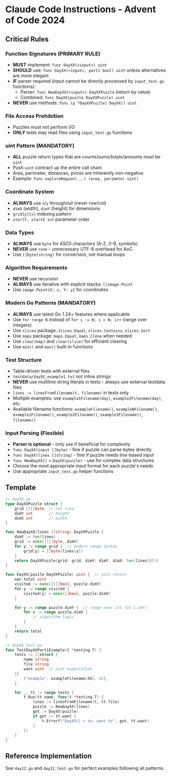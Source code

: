 # Claude Code Instructions - Advent of Code 2024

## Critical Rules

### Function Signatures (PRIMARY RULE)
- **MUST** implement: `func DayXX(<input>) uint`
- **SHOULD** use: `func DayXX(<input>, part1 bool) uint` unless alternatives are more elegant
- **IF** parser required (input cannot be directly processed by `input_test.go` functions):
  - Parser: `func NewDayXX(<input>) DayXXPuzzle` (return by value)
  - Combined: `func DayXX(puzzle DayXXPuzzle) uint`
- **NEVER** use methods: `func (p *DayXXPuzzle) DayXX() uint`

### File Access Prohibition
- Puzzles must not perform I/O
- **ONLY** tests may read files using `input_test.go` functions

### uint Pattern (MANDATORY)
- **ALL** puzzle return types that are counts/sums/totals/amounts must be `uint`
- Push `uint` contract up the entire call chain
- Area, perimeter, distances, prices are inherently non-negative
- Example: `func exploreRegion(...) (area, perimeter uint)`

### Coordinate System
- **ALWAYS** use `x`/`y` throughout (never row/col)
- `dimX` (width), `dimY` (height) for dimensions
- `grid[y][x]` indexing pattern
- `startY, startX int` parameter order

### Data Types
- **ALWAYS** use `byte` for ASCII characters (A-Z, 0-9, symbols)
- **NEVER** use `rune` - unnecessary UTF-8 overhead for AoC
- Use `[]byte(string)` for conversion, not manual loops

### Algorithm Requirements
- **NEVER** use recursion
- **ALWAYS** use iterative with explicit stacks: `[]image.Point`
- Use `image.Point{X: x, Y: y}` for coordinates

### Modern Go Patterns (MANDATORY)
- **ALWAYS** use latest Go 1.24+ features where applicable
- Use `for range N` instead of `for i := 0; i < N; i++` (range over integers)
- Use `slices` package: `slices.Equal`, `slices.Contains`, `slices.Sort`
- Use `maps` package: `maps.Equal`, `maps.Clone` when needed
- Use `clear(map)` and `clear(slice)` for efficient clearing
- Use `min()` and `max()` built-in functions

### Test Structure
- Table-driven tests with external files
- `testdata/dayXX_example1.txt` not inline strings
- **NEVER** use multiline string literals in tests - always use external testdata files
- `lines := linesFromFilename(t, filename)` in tests only
- Multiple examples: use `example1Filename(day)`, `example2Filename(day)`, etc.
- Available filename functions: `exampleFilename()`, `exampleNFilename()`, `example1Filename()`, `example2Filename()`, `example3Filename()`, `filename()`

### Input Parsing (Flexible)
- **Parser is optional** - only use if beneficial for complexity
- `func DayXX(input []byte)` - fine if puzzle can parse bytes directly
- `func DayXX(lines []string)` - fine if puzzle needs line-based input
- `func NewDayXX()` + `DayXX(puzzle)` - use for complex data structures
- Choose the most appropriate input format for each puzzle's needs
- Use appropriate `input_test.go` helper functions

## Template

```go
// dayXX.go
type DayXXPuzzle struct {
    grid [][]byte  // not rune
    dimY int       // height
    dimX int       // width
}

func NewDayXX(lines []string) DayXXPuzzle {
    dimY := len(lines)
    grid := make([][]byte, dimY)
    for y := range grid {  // modern range syntax
        grid[y] = []byte(lines[y])
    }
    return DayXXPuzzle{grid: grid, dimY: dimY, dimX: len(lines[0])}
}

func DayXX(puzzle DayXXPuzzle) uint {  // uint return
    var total uint
    visited := make([][]bool, puzzle.dimY)
    for y := range visited {
        visited[y] = make([]bool, puzzle.dimX)
    }

    for y := range puzzle.dimY {  // range over int (Go 1.24+)
        for x := range puzzle.dimX {
            // algorithm logic
        }
    }
    return total
}

// dayXX_test.go
func TestDayXXPart1Example(t *testing.T) {
    tests := []struct {
        name string
        file string
        want uint  // uint expectation
    }{
        {"example", exampleFilename(XX), 42},
    }

    for _, tt := range tests {
        t.Run(tt.name, func(t *testing.T) {
            lines := linesFromFilename(t, tt.file)
            puzzle := NewDayXX(lines)
            got := DayXX(puzzle)
            if got != tt.want {
                t.Errorf("DayXX() = %v, want %v", got, tt.want)
            }
        })
    }
}
```

## Reference Implementation
See `day12.go` and `day12_test.go` for perfect examples following all patterns.